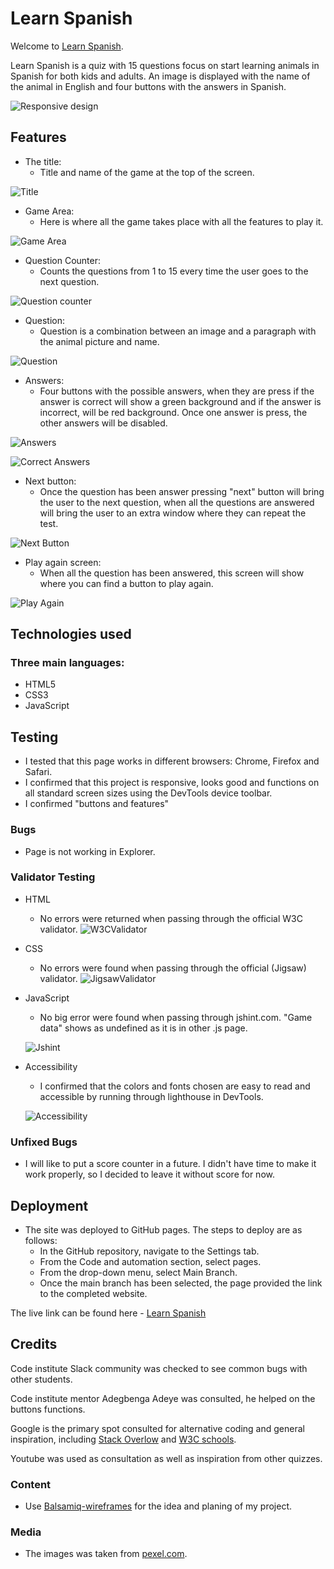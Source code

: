 # Learn Spanish

Welcome to [Learn Spanish](https://saracandela.github.io/learn-spanish/).

Learn Spanish is a quiz with 15 questions focus on start learning animals in Spanish for both kids and adults.
An image is displayed with the name of the animal in English and four buttons with the answers in Spanish.   

![Responsive design](/assets/images/imagesReadMe/responsive-app.jpg)

## Features
* The title: 
    * Title and name of the game at the top of the screen. 

![Title](/assets/images/imagesReadMe/Titlegame.JPG)

* Game Area:
    * Here is where all the game takes place with all the features to play it. 

![Game Area](/assets/images/imagesReadMe/gamearea.JPG)

* Question Counter:
    * Counts the questions from 1 to 15 every time the user goes to the next question.

![Question counter](/assets/images/imagesReadMe/Questioncounter.JPG)

* Question:
    * Question is a combination between an image and a paragraph with the animal picture and name. 

![Question](/assets/images/imagesReadMe/question.JPG)

* Answers:
    * Four buttons with the possible answers, when they are press if the answer is correct will show a green background and if the answer is incorrect, will be red background. Once one answer is press, the other answers will be disabled. 

![Answers](/assets/images/imagesReadMe/Options.JPG) 

![Correct Answers](/assets/images/imagesReadMe/correct-incorrect.JPG)

* Next button:
    * Once the question has been answer pressing "next" button will bring the user to the next question, when all the questions are answered will bring the user to an extra window where they can repeat the test. 

![Next Button](/assets/images/imagesReadMe/Next.JPG)

* Play again screen:
    * When all the question has been answered, this screen will show where you can find a button to play again. 

![Play Again](/assets/images/imagesReadMe/end.JPG)

 ## Technologies used

 ### Three main languages:

 * HTML5
 * CSS3
 * JavaScript

 ## Testing

* I tested that this page works in different browsers: Chrome, Firefox and Safari.
* I confirmed that this project is responsive, looks good and functions on all standard screen sizes using the DevTools device toolbar. 
* I confirmed "buttons and features"  

### Bugs

* Page is not working in Explorer. 


### Validator Testing 

* HTML
    * No errors were returned when passing through the official W3C validator. 
    ![W3CValidator](/assets/images/imagesReadMe/W3C-Validator.jpg)
* CSS
    * No errors were found when passing through the official (Jigsaw) validator. 
    ![JigsawValidator](/assets/images/imagesReadMe/jigsaw-validator.JPG)
* JavaScript
    * No big error were found when passing through jshint.com. "Game data" shows as undefined as it is in other .js page. 

    ![Jshint](/assets/images/imagesReadMe/jshint.JPG)
* Accessibility 
   * I confirmed that the colors and fonts chosen are easy to read and accessible by running through lighthouse in DevTools. 

   ![Accessibility](/assets/images/imagesReadMe/lightHouse.JPG)  


### Unfixed Bugs

* I will like to put a score counter in a future. I didn't have time to make it work properly, so I decided to leave it without score for now. 

    
## Deployment 

* The site was deployed to GitHub pages. The steps to deploy are as follows:
    * In the GitHub repository, navigate to the Settings tab.
    * From the Code and automation section, select pages.
    * From the drop-down menu, select Main Branch.
    * Once the main branch has been selected, the page provided the link to the completed website. 

The live link can be found here - [Learn Spanish](https://saracandela.github.io/learn-spanish/)

## Credits

Code institute Slack community was checked to see common bugs with other students.

Code institute mentor Adegbenga Adeye was consulted, he helped on the buttons functions.

Google is the primary spot consulted for alternative coding and general inspiration, including [Stack Overlow](https://stackoverflow.com/) and [W3C schools](https://www.w3schools.com/).

Youtube was used as consultation as well as inspiration from other quizzes. 

### Content 

 * Use [Balsamiq-wireframes](https://balsamiq.com/wireframes) for the idea and planing of my project. 


### Media

 * The images was taken from [pexel.com](https://www.pexels.com/).